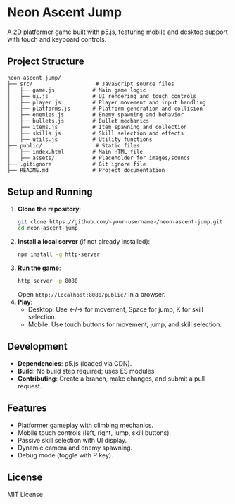 # Neon Ascent Jump

A 2D platformer game built with p5.js, featuring mobile and desktop support with touch and keyboard controls.

## Project Structure
```
neon-ascent-jump/
├── src/                    # JavaScript source files
│   ├── game.js            # Main game logic
│   ├── ui.js              # UI rendering and touch controls
│   ├── player.js          # Player movement and input handling
│   ├── platforms.js       # Platform generation and collision
│   ├── enemies.js         # Enemy spawning and behavior
│   ├── bullets.js         # Bullet mechanics
│   ├── items.js           # Item spawning and collection
│   ├── skills.js          # Skill selection and effects
│   ├── utils.js           # Utility functions
├── public/                 # Static files
│   ├── index.html         # Main HTML file
│   ├── assets/            # Placeholder for images/sounds
├── .gitignore             # Git ignore file
├── README.md              # Project documentation
```

## Setup and Running
1. **Clone the repository**:
   ```bash
   git clone https://github.com/<your-username>/neon-ascent-jump.git
   cd neon-ascent-jump
   ```
2. **Install a local server** (if not already installed):
   ```bash
   npm install -g http-server
   ```
3. **Run the game**:
   ```bash
   http-server -p 8080
   ```
   Open `http://localhost:8080/public/` in a browser.
4. **Play**:
   - Desktop: Use ←/→ for movement, Space for jump, K for skill selection.
   - Mobile: Use touch buttons for movement, jump, and skill selection.

## Development
- **Dependencies**: p5.js (loaded via CDN).
- **Build**: No build step required; uses ES modules.
- **Contributing**: Create a branch, make changes, and submit a pull request.

## Features
- Platformer gameplay with climbing mechanics.
- Mobile touch controls (left, right, jump, skill buttons).
- Passive skill selection with UI display.
- Dynamic camera and enemy spawning.
- Debug mode (toggle with P key).

## License
MIT License